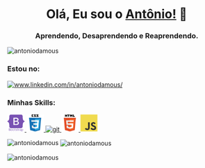 <h1 align="center">Olá, Eu sou o <a href="https://antoniodamous.github.io/portfolio/">Antônio!</a> 👋</h1>
<h3 align="center">Aprendendo, Desaprendendo e Reaprendendo.</h3>

<p align="left"> <img src="https://komarev.com/ghpvc/?username=antoniodamous&label=Profile%20views&color=0e75b6&style=flat" alt="antoniodamous" /> </p>

<h3 align="left">Estou no:</h3>
<p align="left">
<a href="https://linkedin.com/in/antoniodamous/" target="_blank"><img align="center" src="https://raw.githubusercontent.com/rahuldkjain/github-profile-readme-generator/master/src/images/icons/Social/linked-in-alt.svg" alt="www.linkedin.com/in/antoniodamous/" height="30" width="40" /></a>
</p>

<h3 align="left">Minhas Skills:</h3>
<p align="left"> <a href="https://getbootstrap.com" target="_blank"> <img src="https://raw.githubusercontent.com/devicons/devicon/master/icons/bootstrap/bootstrap-plain-wordmark.svg" alt="bootstrap" width="40" height="40"/> </a> <a href="https://www.w3schools.com/css/" target="_blank"> <img src="https://raw.githubusercontent.com/devicons/devicon/master/icons/css3/css3-original-wordmark.svg" alt="css3" width="40" height="40"/> </a> <a href="https://git-scm.com/" target="_blank"> <img src="https://www.vectorlogo.zone/logos/git-scm/git-scm-icon.svg" alt="git" width="40" height="40"/> </a> <a href="https://www.w3.org/html/" target="_blank"> <img src="https://raw.githubusercontent.com/devicons/devicon/master/icons/html5/html5-original-wordmark.svg" alt="html5" width="40" height="40"/> </a> <a href="https://developer.mozilla.org/en-US/docs/Web/JavaScript" target="_blank"> <img src="https://raw.githubusercontent.com/devicons/devicon/master/icons/javascript/javascript-original.svg" alt="javascript" width="40" height="40"/> </a> </p>

<p><img align="left" src="https://github-readme-stats.vercel.app/api/top-langs?username=antoniodamous&show_icons=true&locale=en&layout=compact" alt="antoniodamous" /></p>

<p>&nbsp;<img align="center" src="https://github-readme-stats.vercel.app/api?username=antoniodamous&show_icons=true&locale=en" alt="antoniodamous" /></p>

<p><img align="center" src="https://github-readme-streak-stats.herokuapp.com/?user=antoniodamous&" alt="antoniodamous" /></p>




<!--
**antoniodamous/antoniodamous** is a ✨ _special_ ✨ repository because its `README.md` (this file) appears on your GitHub profile.

Here are some ideas to get you started:

- 🔭 I’m currently working on ...
- 🌱 I’m currently learning ...
- 👯 I’m looking to collaborate on ...
- 🤔 I’m looking for help with ...
- 💬 Ask me about ...
- 📫 How to reach me: ...
- 😄 Pronouns: ...
- ⚡ Fun fact: ...
-->
